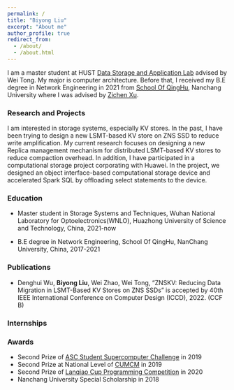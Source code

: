 ```yaml
---
permalink: /
title: "Biyong Liu"
excerpt: "About me"
author_profile: true
redirect_from: 
  - /about/
  - /about.html
---
```



I am a master student at HUST [Data Storage and Application Lab](http://stlab.wnlo.hust.edu.cn/index.jsp) advised by Wei Tong. My major is computer architecture. Before that, I received my B.E degree in Network Engineering in 2021 from [School Of QingHu](http://qhxy.ncu.edu.cn/xygk/xyjs/index.htm), Nanchang University
where I was advised by [Zichen Xu](https://good.ncu.edu.cn/Pages/Professor.html).


### Research and Projects
I am interested in storage systems, especially KV stores. In the past, I have been trying to design a new LSMT-based KV store on ZNS SSD to reduce write amplification. My current research focuses on designing a new Replica management mechanism for distributed LSMT-based KV stores to reduce compaction overhead. In addition, I have participated in a computational storage project corporating with Huawei. In the project, we designed an object interface-based computational storage device and accelerated Spark SQL by offloading select statements to the device.

### Education

- Master student in Storage Systems and Techniques, Wuhan National Laboratory for Optoelectronics(WNLO), Huazhong University of Science and Technology, China, 2021-now

- B.E degree in Network Engineering, School Of QingHu, NanChang University, China, 2017-2021



### Publications

- Denghui Wu, **Biyong Liu**, Wei Zhao, Wei Tong, “ZNSKV: Reducing Data Migration in LSMT-Based KV Stores on ZNS SSDs” is accepted by 40th IEEE International Conference on Computer Design (ICCD), 2022. (CCF B)

### Internships

### Awards

- Second Prize of [ASC Student Supercomputer Challenge](http://www.asc-events.org/) in 2019
- Second Prize at National Level of [CUMCM](http://www.mcm.edu.cn/) in 2019
- Second Prize of [Lanqiao Cup Programming Competition](https://dasai.lanqiao.cn/pages/dasai/index.html) in 2020
- Nanchang University Special Scholarship in 2018

